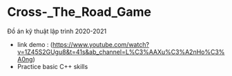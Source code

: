 # Cross-_The_Road_Game
Đồ án kỹ  thuật lập trình 2020-2021
+ link demo : (https://www.youtube.com/watch?v=1Z45S2GUgu8&t=41s&ab_channel=L%C3%AAXu%C3%A2nHo%C3%A0ng)
+ Practice basic C++ skills
